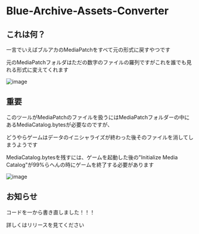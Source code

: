 # Blue-Archive-Assets-Converter

## これは何？

一言でいえばブルアカのMediaPatchをすべて元の形式に戻すやつです

元のMediaPatchフォルダはただの数字のファイルの羅列ですがこれを誰でも見れる形式に変えてくれます

![image](https://github.com/Endergreen12/Blue-Archive-Assets-Converter/assets/90076182/29bef232-7d8a-4c07-8d57-fc3aeeda37b6)

## 重要

このツールがMediaPatchのファイルを扱うにはMediaPatchフォルダーの中にあるMediaCatalog.bytesが必要なのですが、

どうやらゲームはデータのイニシャライズが終わった後そのファイルを消してしまうようです

MediaCatalog.bytesを残すには、ゲームを起動した後の"Initialize Media Catalog"が99%らへんの時にゲームを終了する必要があります

![image](https://github.com/Endergreen12/Blue-Archive-Assets-Converter/assets/90076182/f0ae1f30-72de-4cc9-bfbd-8fa47df6f62e)

## お知らせ

コードを一から書き直しました！！！

詳しくはリリースを見てください
